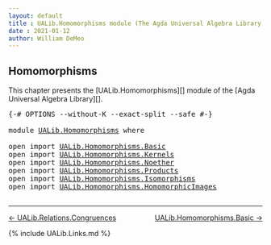 ```yaml
---
layout: default
title : UALib.Homomorphisms module (The Agda Universal Algebra Library)
date : 2021-01-12
author: William DeMeo
---
```


## <a id="homomorphisms">Homomorphisms</a>

This chapter presents the [UALib.Homomorphisms][] module of the [Agda Universal Algebra Library][].

<pre class="Agda">
<a id="296" class="Symbol">{-#</a> <a id="300" class="Keyword">OPTIONS</a> <a id="308" class="Pragma">--without-K</a> <a id="320" class="Pragma">--exact-split</a> <a id="334" class="Pragma">--safe</a> <a id="341" class="Symbol">#-}</a>

<a id="346" class="Keyword">module</a> <a id="353" href="UALib.Homomorphisms.html" class="Module">UALib.Homomorphisms</a> <a id="373" class="Keyword">where</a>

<a id="380" class="Keyword">open</a> <a id="385" class="Keyword">import</a> <a id="392" href="UALib.Homomorphisms.Basic.html" class="Module">UALib.Homomorphisms.Basic</a>
<a id="418" class="Keyword">open</a> <a id="423" class="Keyword">import</a> <a id="430" href="UALib.Homomorphisms.Kernels.html" class="Module">UALib.Homomorphisms.Kernels</a>
<a id="458" class="Keyword">open</a> <a id="463" class="Keyword">import</a> <a id="470" href="UALib.Homomorphisms.Noether.html" class="Module">UALib.Homomorphisms.Noether</a>
<a id="498" class="Keyword">open</a> <a id="503" class="Keyword">import</a> <a id="510" href="UALib.Homomorphisms.Products.html" class="Module">UALib.Homomorphisms.Products</a>
<a id="539" class="Keyword">open</a> <a id="544" class="Keyword">import</a> <a id="551" href="UALib.Homomorphisms.Isomorphisms.html" class="Module">UALib.Homomorphisms.Isomorphisms</a>
<a id="584" class="Keyword">open</a> <a id="589" class="Keyword">import</a> <a id="596" href="UALib.Homomorphisms.HomomorphicImages.html" class="Module">UALib.Homomorphisms.HomomorphicImages</a>

</pre>

--------------------------------------

[← UALib.Relations.Congruences](UALib.Relations.Congruences.html)
<span style="float:right;">[UALib.Homomorphisms.Basic →](UALib.Homomorphisms.Basic.html)</span>

{% include UALib.Links.md %}

